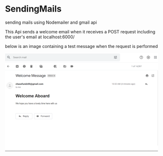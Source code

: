 # SendingMails
sending mails using Nodemailer and gmail api


This Api sends a welcome email when it receives a POST request including the user's email at localhost:6000/

below is an image containing a test message when the request is performed


<img src='./emailscreenshot.png' alt='Email Screenshot'>
